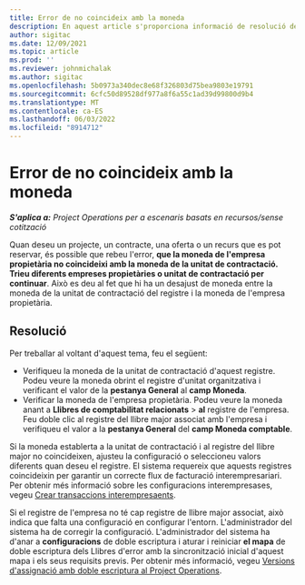 ```yaml
---
title: Error de no coincideix amb la moneda
description: En aquest article s'proporciona informació de resolució de problemes sobre un error de no coincideix amb la moneda que es produeix quan deseu tipus de registres específics.
author: sigitac
ms.date: 12/09/2021
ms.topic: article
ms.prod: ''
ms.reviewer: johnmichalak
ms.author: sigitac
ms.openlocfilehash: 5b0973a340dec8e68f326803d75bea9803e19791
ms.sourcegitcommit: 6cfc50d89528df977a8f6a55c1ad39d99800d9b4
ms.translationtype: MT
ms.contentlocale: ca-ES
ms.lasthandoff: 06/03/2022
ms.locfileid: "8914712"
---
```

# <a name="currency-mismatch-error"></a>Error de no coincideix amb la moneda 

_**S'aplica a:** Project Operations per a escenaris basats en recursos/sense cotització_

Quan deseu un projecte, un contracte, una oferta o un recurs que es pot reservar, és possible que rebeu l'error, **que la moneda de l'empresa propietària no coincideixi amb la moneda de la unitat de contractació. Trieu diferents empreses propietàries o unitat de contractació per continuar**. Això es deu al fet que hi ha un desajust de moneda entre la moneda de la unitat de contractació del registre i la moneda de l'empresa propietària.


## <a name="resolution"></a>Resolució

Per treballar al voltant d'aquest tema, feu el següent:
- Verifiqueu la moneda de la unitat de contractació d'aquest registre. Podeu veure la moneda obrint el registre d'unitat organitzativa i verificant el valor de la **pestanya General** al **camp Moneda**.
- Verificar la moneda de l'empresa propietària. Podeu veure la moneda anant a **Llibres de comptabilitat relacionats** > **al** registre de l'empresa. Feu doble clic al registre del llibre major associat amb l'empresa i verifiqueu el valor a la **pestanya General** del **camp Moneda comptable**.

Si la moneda establerta a la unitat de contractació i al registre del llibre major no coincideixen, ajusteu la configuració o seleccioneu valors diferents quan deseu el registre. El sistema requereix que aquests registres coincideixin per garantir un correcte flux de facturació interempresariari. Per obtenir més informació sobre les configuracions interempresases, vegeu [Crear transaccions interempresaents](../../project-accounting/create-intercompany-transactions.md).

Si el registre de l'empresa no té cap registre de llibre major associat, això indica que falta una configuració en configurar l'entorn. L'administrador del sistema ha de corregir la configuració. L'administrador del sistema ha d'anar a **configuracions** de doble escriptura i aturar i reiniciar **el mapa** de doble escriptura dels Llibres d'error amb la sincronització inicial d'aquest mapa i els seus requisits previs. Per obtenir més informació, vegeu [Versions d'assignació amb doble escriptura al Project Operations](../../environment/resource-dual-write-maps.md).
